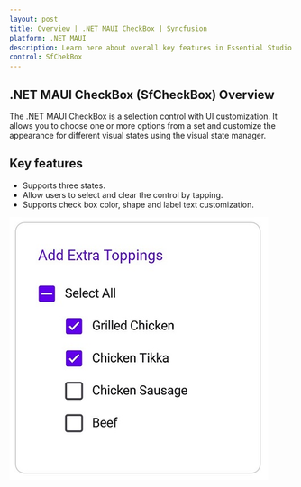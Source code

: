 ```yaml
---
layout: post
title: Overview | .NET MAUI CheckBox | Syncfusion
platform: .NET MAUI
description: Learn here about overall key features in Essential Studio for .NET MAUI SfCheckBox Control, its elements, and more.
control: SfChekBox
---
```


## .NET MAUI CheckBox (SfCheckBox) Overview

The .NET MAUI CheckBox is a selection control with UI customization. It allows you to choose one or more options from a set and customize the appearance for different visual states using the visual state manager.

## Key features

 * Supports three states.
 * Allow users to select and clear the control by tapping.
 * Supports check box color, shape and label text customization.

![Overview image of SfCheckBox](Images/Getting-Started/overviewimage.jpg)